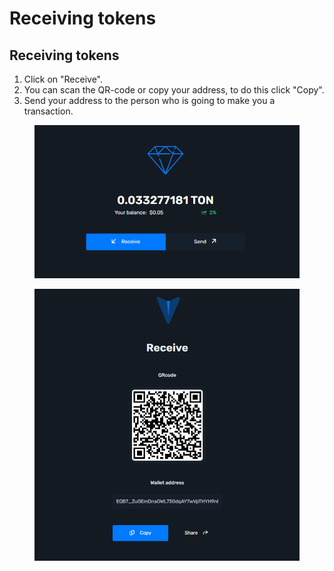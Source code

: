 # Receiving tokens

## Receiving tokens

1. Click on "Receive".&#x20;
2. You can scan the QR-code or copy your address, to do this click "Copy".&#x20;
3. Send your address to the person who is going to make you a transaction.

<figure><img src="../../../.gitbook/assets/image (35).png" alt=""><figcaption></figcaption></figure>

<figure><img src="../../../.gitbook/assets/image (50).png" alt=""><figcaption></figcaption></figure>
